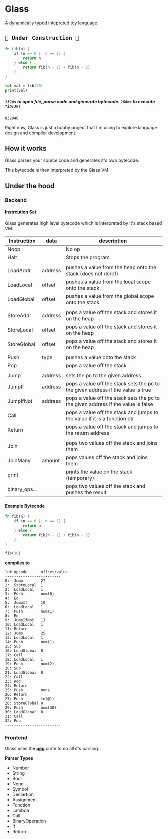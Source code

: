 # Glass 
A dynamically typed intepreted toy language.

## `🚧 Under Construction 🚧`
```rust
fn fib(n) {
    if (n == 0 || n == 1) {
        return n
    } else {
        return fib(n - 1) + fib(n - 2)
    }
}   

let val = fib(30)
print(val)
```
##### `132μs` to open file, parse code and generate bytecode. `268ms` to execute `fib(30)`
```
832040
```
Right now, Glass is just a hobby project that I'm using to explore language design and compiler development.


## How it works
Glass parses your source code and generates it's own bytecode.

This bytecode is then interpreted by the Glass VM.

## Under the hood

### Backend
#### Instrcution Set
Glass generates high level bytecode which is interpreted by it's stack based VM.

| Instruction | data | description |
|---|---|---|
| Noop |  | No op |
| Halt |  | Stops the program |
|  |  |  |
| LoadAddr | address | pushes a value from the heap onto the stack (does not deref) |
| LoadLocal | offset | pushes a value from the local scope onto the stack |
| LoadGlobal | offset | pushes a value from the global scope onto the stack |
|  |  |  |
| StoreAddr | address | pops a value off the stack and stores it on the heap |
| StoreLocal | offset | pops a value off the stack and stores it on the heap |
| StoreGlobal | offset | pops a value off the stack and stores it on the heap |
|  |  |  |
| Push | type | pushes a value onto the stack |
| Pop |  | pops a value off the stack |
|  |  |  |
| Jump | address | sets the pc to the given address |
| JumpIf | address | pops a value off the stack sets the pc to the given address if the value is true |
| JumpIfNot | address | pops a value off the stack sets the pc to the given address if the value is false |
| Call |  | pops a value off the stack and jumps to the value if it is a function ptr |
| Return |  | pops a value off the stack and jumps to the return address |
| | | |
| Join | | pops two values off the stack and joins them |
| JoinMany | amount | pops values off the stack and joins them |
| print |  | prints the value on the stack (temporary)|
| binary_ops... |  | pops two values off the stack and pushes the result |


#### Example Bytecode

```rust
fn fib(n) {
    if (n == 0 || n == 1) {
        return n
    } else {
        return fib(n - 1) + fib(n - 2)
    }
}   

fib(30)
```
**compiles to**
```
ln#	opcode    	offset/value
-------------------------
0:	Jump    	27
1:	StoreLocal	1
2:	LoadLocal	1
3:	Push    	num(0)
4:	Eq              
5:	JumpIf  	10
6:	LoadLocal	1
7:	Push    	num(1)
8:	Eq              
9:	JumpIfNot	13
10:	LoadLocal	1
11:	Return           
12:	Jump    	25
13:	LoadLocal	1
14:	Push    	num(1)
15:	Sub              
16:	LoadGlobal	0
17:	Call              
18:	LoadLocal	1
19:	Push    	num(2)
20:	Sub              
21:	LoadGlobal	0
22:	Call              
23:	Add              
24:	Return           
25:	Push    	none
26:	Return           
27:	Push    	fn(@1)
28:	StoreGlobal	0
29:	Push    	num(30)
30:	LoadGlobal	0
31:	Call              
32:	Pop           
-------------------------
```

### Frontend
Glass uses the [**peg**](https://docs.rs/peg/latest/peg/) crate to do all it's parsing.

**Parser Types**
- Number
- String
- Bool
- None
- Symbol
- Declartion
- Assignment
- Function
- Lambda
- Call
- BinaryOperation
- If
- Return
